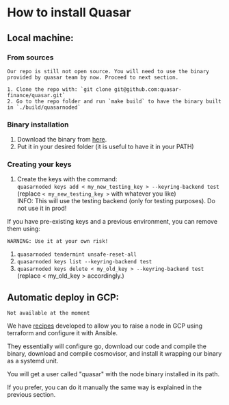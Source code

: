 # How to install Quasar

## Local machine: 

### From sources

```
Our repo is still not open source. You will need to use the binary provided by quasar team by now. Proceed to next section.

1. Clone the repo with: `git clone git@github.com:quasar-finance/quasar.git`
2. Go to the repo folder and run `make build` to have the binary built in `./build/quasarnoded`
```
### Binary installation

1. Download the binary from [here](https://github.com/quasar-finance/binary-release/).
2. Put it in your desired folder (it is useful to have it in your PATH)

### Creating your keys

1. Create the keys with the command: \
`quasarnoded keys add < my_new_testing_key > --keyring-backend test`\
(replace `< my_new_testing_key >` with whatever you like)\
INFO: This will use the testing backend (only for testing purposes). Do not use it in prod!

If you have pre-existing keys and a previous environment, you can remove them using: 

    WARNING: Use it at your own risk!

1. `quasarnoded tendermint unsafe-reset-all`
2. `quasarnoded keys list --keyring-backend test`
3. `quasarnoded keys delete < my_old_key > --keyring-backend test` (replace < my_old_key > accordingly.)
    

## Automatic deploy in GCP:


```
Not available at the moment
```


We have [recipes](https://github.com/quasar-finance/quasar-devops/) developed to allow you to raise a node in GCP using terraform and configure it with Ansible.

They essentially will configure go, download our code and compile the binary, download and compile cosmovisor, and install it wrapping our binary as a systemd unit.

You will get a user called "quasar" with the node binary installed in its path. 

If you prefer, you can do it manually the same way is explained in the previous section.